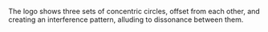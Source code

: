 The logo shows three sets of concentric circles, offset from each other, and creating an interference pattern, alluding to dissonance between them.
